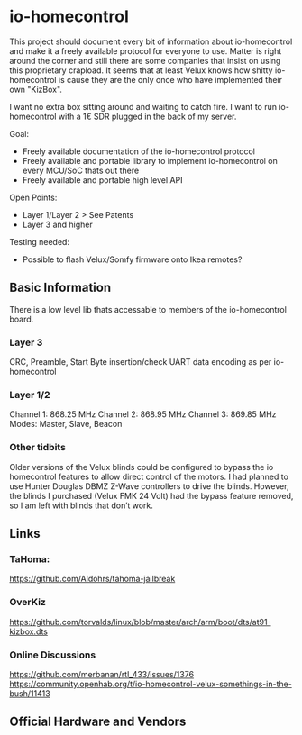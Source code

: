 # io-homecontrol

This project should document every bit of information about io-homecontrol and make it a freely available protocol for everyone to use. Matter is right around the corner and still there are some companies that insist on using this proprietary crapload. It seems that at least Velux knows how shitty io-homecontrol is cause they are the only once who have implemented their own "KizBox".

I want no extra box sitting around and waiting to catch fire. I want to run io-homecontrol with a 1€ SDR plugged in the back of my server.

Goal:
- Freely available documentation of the io-homecontrol protocol
- Freely available and portable library to implement io-homecontrol on every MCU/SoC thats out there
- Freely available and portable high level API

Open Points:
- Layer 1/Layer 2 > See Patents
- Layer 3 and higher

Testing needed:
- Possible to flash Velux/Somfy firmware onto Ikea remotes?


## Basic Information

There is a low level lib thats accessable to members of the io-homecontrol board.

### Layer 3
CRC, Preamble, Start Byte insertion/check
UART data encoding as per io-homecontrol

### Layer 1/2

Channel 1: 868.25 MHz
Channel 2: 868.95 MHz
Channel 3: 869.85 MHz
Modes: Master, Slave, Beacon



### Other tidbits

Older versions of the Velux blinds could be configured to bypass the io homecontrol features to allow direct control of the motors. I had planned to use Hunter Douglas DBMZ Z-Wave controllers to drive the blinds. However, the blinds I purchased (Velux FMK 24 Volt) had the bypass feature removed, so I am left with blinds that don’t work.

## Links

### TaHoma:
https://github.com/Aldohrs/tahoma-jailbreak

### OverKiz
https://github.com/torvalds/linux/blob/master/arch/arm/boot/dts/at91-kizbox.dts

### Online Discussions

https://github.com/merbanan/rtl_433/issues/1376
https://community.openhab.org/t/io-homecontrol-velux-somethings-in-the-bush/11413

## Official Hardware and Vendors

